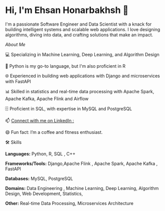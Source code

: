 # Hi, I'm Ehsan Honarbakhsh 👋

I'm a passionate Software Engineer and Data Scientist with a knack for building intelligent systems and scalable web applications. I love designing algorithms, diving into data, and crafting solutions that make an impact.

*About Me*

💻 Specializing in Machine Learning, Deep Learning, and Algorithm Design

🐍 Python is my go-to language, but I'm also proficient in R

🌐 Experienced in building web applications with Django and microservices with FastAPI

📊 Skilled in statistics and real-time data processing with Apache Spark, Apache Kafka, Apache Flink and Airflow

🗄️ Proficient in SQL, with expertise in MySQL and PostgreSQL


📫 [Connect with me on LinkedIn :](https://www.linkedin.com/in/ehsan-honarbakhsh-bb3205173/)



😄 Fun fact: I’m a coffee and fitness enthusiast.


🛠️ Skills

**Languages:** Python, R, SQL , C++

**Frameworks/Tools:** Django,Apache Flink , Apache Spark, Apache Kafka , FastAPI

**Databases:** MySQL, PostgreSQL

**Domains:** Data Engineering , Machine Learning, Deep Learning, Algorithm Design, Web Development, Statistics,

**Other:** Real-time Data Processing, Microservices Architecture


